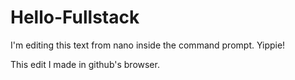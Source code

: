 # Hello-Fullstack

I'm editing this text from nano inside the command prompt. Yippie! 
 
This edit I made in github's browser. 

